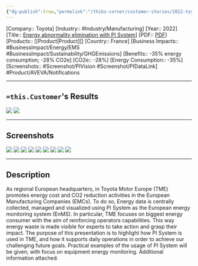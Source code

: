 ```yaml
---
{"dg-publish":true,"permalink":"/thibs-corner/customer-stories/2022-toyota-energy-abnormality-elimination-with-pi-system/","noteIcon":""}
---
```


[Company:: Toyota]
[Industry:: #Industry/Manufacturing]
[Year:: 2022]
[Title:: [Energy abnormality elimination with PI System](https://resources.osisoft.com/presentations/energy-abnormality-elimination-with-pi-system---toyota-motor-europe/)]
[PDF:: [PDF](https://cdn.osisoft.com/osi/presentations/2022-AVEVA-Amsterdam/UC22EU-D2MT030-TOYOTA-BIASCIUTTI-Energy-abnormality-eliminationwith-PI-System.pdf)]
[Products:: [[Product\|Product]]]
[Country:: France]
[Business Impacts:: #BusinessImpact/Energy/EMS #BusinessImpact/Sustainability/GHGEmissions]
[Benefits:: -35% energy consumption; -28% CO2e]
[CO2e:: -28%]
[Energy Consumption:: -35%]
[Screenshots:: #Screenshot/PIVision #Screenshot/PIDataLink]
#Product/AVEVA/Notifications

---
## `=this.Customer`'s Results
![](https://i.imgur.com/K06qhji.png)
![](https://i.imgur.com/dafsgCh.png)

---
## Screenshots
![](https://i.imgur.com/bmDgy3G.png)
![](https://i.imgur.com/o7ZAuoy.png)
![](https://i.imgur.com/2kHMWsR.png)
![](https://i.imgur.com/OWnIpIh.png)
![](https://i.imgur.com/nahX5Gy.png)
![](https://i.imgur.com/hJDmxnc.png)
![](https://i.imgur.com/fWErh04.png)
![](https://i.imgur.com/MOGgNsC.png)
![](https://i.imgur.com/7IGUdLt.png)


---
## Description
As regional European headquarters, in Toyota Motor Europe (TME) promotes energy cost and CO2 reduction activities in the European Manufacturing Companies (EMCs). To do so, Energy data is centrally collected, managed and visualized using PI System as the European energy monitoring system (EnMS). In particular, TME focuses on biggest energy consumer with the aim of reinforcing operators capabilities. This way energy waste is made visible for experts to take action and grasp their impact. The purpose of this presentation is to highlight how PI System is used in TME, and how it supports daily operations in order to achieve our challenging future goals. Practical examples of the usage of PI System will be given, with focus on equipment energy monitoring. Additional information attached.